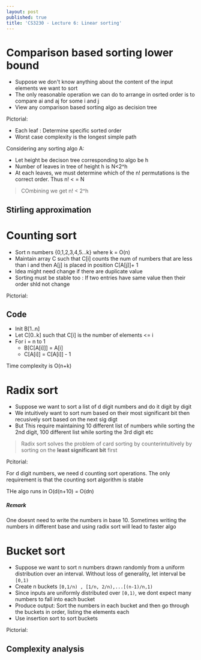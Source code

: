 ```yaml
---
layout: post
published: true
title: 'CS3230 - Lecture 6: Linear sorting'
---
```

# Comparison based sorting lower bound 
- Suppose we don't know anything about the content of the input elements we want to sort
- The only reasonable operation we can do to arrange in osrted order is to compare ai and aj for some i and j
- View any comparison based sorting algo as decision tree

Pictorial:


- Each leaf : Determine specific sorted order
- Worst case complexity is the longest simple path

Considering any sorting algo A:
- Let height be decison tree corresponding to algo be h
- Number of leaves in tree of height h is N<2^h
- At each leaves, we must determine which of the n! permutations is the correct order. Thus n! < = N

> COmbining we get n! < 2^h


## Stirling approximation



# Counting sort
- Sort n numbers {0,1,2,3,4,5...k} where k = O(n)
- Maintain array C such that C[i] counts the num of numbers that are less than i and then A[j] is placed in position C[A[j]]+ 1
- Idea might need change if there are duplicate value
- Sorting must be stable too : If two entries have same value then their order shld not change

Pictorial:

## Code
- Init B[1..n]
- Let C[0..k] such that C[i] is the number of elements <= i
- For i = n to 1
	- B[C[A[i]]] = A[i]
    - C[A[i]] = C[A[i]] - 1


Time complexity is O(n+k)


# Radix sort
- Suppose we want to sort a list of d digit numbers and do it digit by digit
- We intuitively want to sort num based on their most significant bit then recusively sort based on the next sig digt
- But This require maintaining 10 different list of numbers while sorting the 2nd digit, 100 different list while sorting the 3rd digit etc

> Radix sort solves the problem of card sorting by counterintuitively by sorting on the **least significant bit** first


Pcitorial:

For d digit numbers, we need d counting sort operations. The only requirement is that the counting sort algorithm is stable

THe algo runs in O(d(n+10) = O(dn)


##### Remark
One doesnt need to write the numbers in base 10. Sometimes writing the numbers in different base and using radix sort will lead to faster algo


# Bucket sort
- Suppose we want to sort n numbers drawn randomly from a uniform distribution over an interval. Without loss of generality, let interval be `[0,1)`
- Create n buckets `[0,1/n) , [1/n, 2/n),...[(n-1)/n,1)`
- Since inputs are uniformly distributed over `[0,1)`, we dont expect many numbers to fall into each bucket
- Produce output: Sort the numbers in each bucket and then go through the buckets in order, listing the elements each
- Use insertion sort to sort buckets

Pictorial:


## Complexity analysis

